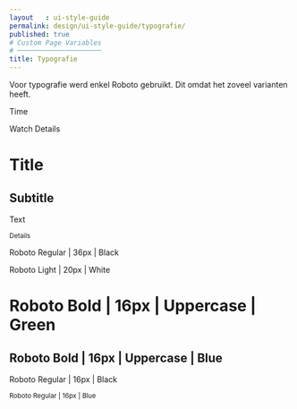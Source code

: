 ```yaml
---
layout   : ui-style-guide
permalink: design/ui-style-guide/typografie/
published: true
# Custom Page Variables
# ─────────────────────
title: Typografie
---
```

<p>Voor typografie werd enkel Roboto gebruikt. Dit omdat het zoveel varianten heeft.</p>
<div class="row">
    <div class="col-3">
        <p class="style-number">Time</p>
        <p class="style-watch-detail font-weight-light">Watch Details</p>
        <h1 class="style-title text-uppercase font-weight-bold">Title</h1>
        <h2 class="style-subtitle text-uppercase font-weight-bold">Subtitle</h2>
        <p class="style-text">Text</p>
        <small class="style-detail">Details</small>
    </div>
    <div class="col-9">
        <p class="style-number">Roboto Regular | 36px | Black</p>
        <p class="style-watch-detail font-weight-light">Roboto Light | 20px | White</p>
        <h1 class="style-title text-uppercase font-weight-bold">Roboto Bold | 16px | Uppercase | Green</h1>
        <h2 class="style-subtitle text-uppercase font-weight-bold">Roboto Bold | 16px | Uppercase | Blue</h2>
        <p class="style-text">Roboto Regular | 16px | Black</p>
        <small class="style-detail">Roboto Regular | 16px | Blue</small>
    </div>
</div>